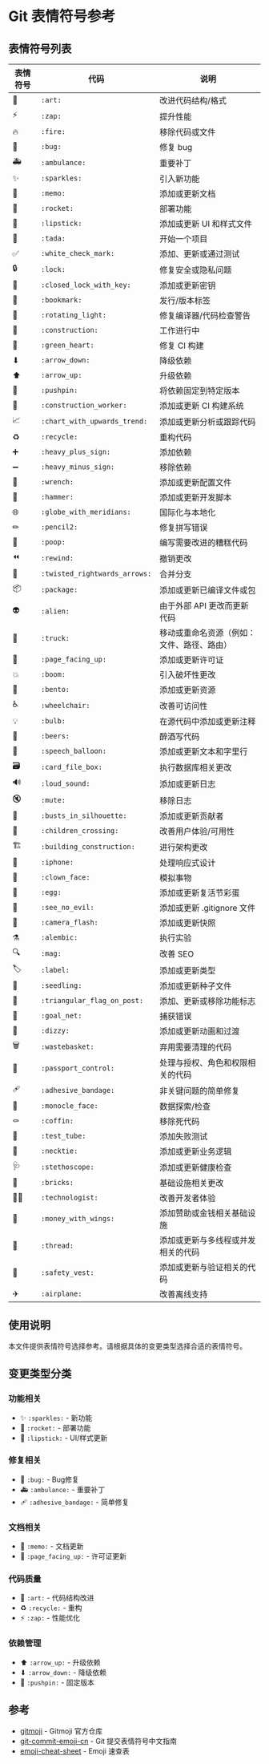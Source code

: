 # Git 表情符号参考

## 表情符号列表

| 表情符号 | 代码 | 说明 |
|----------|------|------|
| 🎨 | `:art:` | 改进代码结构/格式 |
| ⚡ | `:zap:` | 提升性能 |
| 🔥 | `:fire:` | 移除代码或文件 |
| 🐛 | `:bug:` | 修复 bug |
| 🚑 | `:ambulance:` | 重要补丁 |
| ✨ | `:sparkles:` | 引入新功能 |
| 📝 | `:memo:` | 添加或更新文档 |
| 🚀 | `:rocket:` | 部署功能 |
| 💄 | `:lipstick:` | 添加或更新 UI 和样式文件 |
| 🎉 | `:tada:` | 开始一个项目 |
| ✅ | `:white_check_mark:` | 添加、更新或通过测试 |
| 🔒 | `:lock:` | 修复安全或隐私问题 |
| 🔐 | `:closed_lock_with_key:` | 添加或更新密钥 |
| 🔖 | `:bookmark:` | 发行/版本标签 |
| 🚨 | `:rotating_light:` | 修复编译器/代码检查警告 |
| 🚧 | `:construction:` | 工作进行中 |
| 💚 | `:green_heart:` | 修复 CI 构建 |
| ⬇ | `:arrow_down:` | 降级依赖 |
| ⬆ | `:arrow_up:` | 升级依赖 |
| 📌 | `:pushpin:` | 将依赖固定到特定版本 |
| 👷 | `:construction_worker:` | 添加或更新 CI 构建系统 |
| 📈 | `:chart_with_upwards_trend:` | 添加或更新分析或跟踪代码 |
| ♻ | `:recycle:` | 重构代码 |
| ➕ | `:heavy_plus_sign:` | 添加依赖 |
| ➖ | `:heavy_minus_sign:` | 移除依赖 |
| 🔧 | `:wrench:` | 添加或更新配置文件 |
| 🔨 | `:hammer:` | 添加或更新开发脚本 |
| 🌐 | `:globe_with_meridians:` | 国际化与本地化 |
| ✏ | `:pencil2:` | 修复拼写错误 |
| 💩 | `:poop:` | 编写需要改进的糟糕代码 |
| ⏪ | `:rewind:` | 撤销更改 |
| 🔀 | `:twisted_rightwards_arrows:` | 合并分支 |
| 📦 | `:package:` | 添加或更新已编译文件或包 |
| 👽 | `:alien:` | 由于外部 API 更改而更新代码 |
| 🚚 | `:truck:` | 移动或重命名资源（例如：文件、路径、路由） |
| 📄 | `:page_facing_up:` | 添加或更新许可证 |
| 💥 | `:boom:` | 引入破坏性更改 |
| 🍱 | `:bento:` | 添加或更新资源 |
| ♿ | `:wheelchair:` | 改善可访问性 |
| 💡 | `:bulb:` | 在源代码中添加或更新注释 |
| 🍻 | `:beers:` | 醉酒写代码 |
| 💬 | `:speech_balloon:` | 添加或更新文本和字里行 |
| 🗃 | `:card_file_box:` | 执行数据库相关更改 |
| 🔊 | `:loud_sound:` | 添加或更新日志 |
| 🔇 | `:mute:` | 移除日志 |
| 👥 | `:busts_in_silhouette:` | 添加或更新贡献者 |
| 🚸 | `:children_crossing:` | 改善用户体验/可用性 |
| 🏗 | `:building_construction:` | 进行架构更改 |
| 📱 | `:iphone:` | 处理响应式设计 |
| 🤡 | `:clown_face:` | 模拟事物 |
| 🥚 | `:egg:` | 添加或更新复活节彩蛋 |
| 🙈 | `:see_no_evil:` | 添加或更新 .gitignore 文件 |
| 📸 | `:camera_flash:` | 添加或更新快照 |
| ⚗ | `:alembic:` | 执行实验 |
| 🔍 | `:mag:` | 改善 SEO |
| 🏷 | `:label:` | 添加或更新类型 |
| 🌱 | `:seedling:` | 添加或更新种子文件 |
| 🚩 | `:triangular_flag_on_post:` | 添加、更新或移除功能标志 |
| 🥅 | `:goal_net:` | 捕获错误 |
| 💫 | `:dizzy:` | 添加或更新动画和过渡 |
| 🗑 | `:wastebasket:` | 弃用需要清理的代码 |
| 🛂 | `:passport_control:` | 处理与授权、角色和权限相关的代码 |
| 🩹 | `:adhesive_bandage:` | 非关键问题的简单修复 |
| 🧐 | `:monocle_face:` | 数据探索/检查 |
| ⚰ | `:coffin:` | 移除死代码 |
| 🧪 | `:test_tube:` | 添加失败测试 |
| 👔 | `:necktie:` | 添加或更新业务逻辑 |
| 🩺 | `:stethoscope:` | 添加或更新健康检查 |
| 🧱 | `:bricks:` | 基础设施相关更改 |
| 🧑‍💻 | `:technologist:` | 改善开发者体验 |
| 💸 | `:money_with_wings:` | 添加赞助或金钱相关基础设施 |
| 🧵 | `:thread:` | 添加或更新与多线程或并发相关的代码 |
| 🦺 | `:safety_vest:` | 添加或更新与验证相关的代码 |
| ✈ | `:airplane:` | 改善离线支持 |

## 使用说明

本文件提供表情符号选择参考。请根据具体的变更类型选择合适的表情符号。

## 变更类型分类

### 功能相关
- ✨ `:sparkles:` - 新功能
- 🚀 `:rocket:` - 部署功能
- 💄 `:lipstick:` - UI/样式更新

### 修复相关
- 🐛 `:bug:` - Bug修复
- 🚑 `:ambulance:` - 重要补丁
- 🩹 `:adhesive_bandage:` - 简单修复

### 文档相关
- 📝 `:memo:` - 文档更新
- 📄 `:page_facing_up:` - 许可证更新

### 代码质量
- 🎨 `:art:` - 代码结构改进
- ♻ `:recycle:` - 重构
- ⚡ `:zap:` - 性能优化

### 依赖管理
- ⬆ `:arrow_up:` - 升级依赖
- ⬇ `:arrow_down:` - 降级依赖
- 📌 `:pushpin:` - 固定版本

## 参考

- [gitmoji](https://github.com/carloscuesta/gitmoji) - Gitmoji 官方仓库
- [git-commit-emoji-cn](https://github.com/liuchengxu/git-commit-emoji-cn) - Git 提交表情符号中文指南
- [emoji-cheat-sheet](https://github.com/ikatyang/emoji-cheat-sheet) - Emoji 速查表